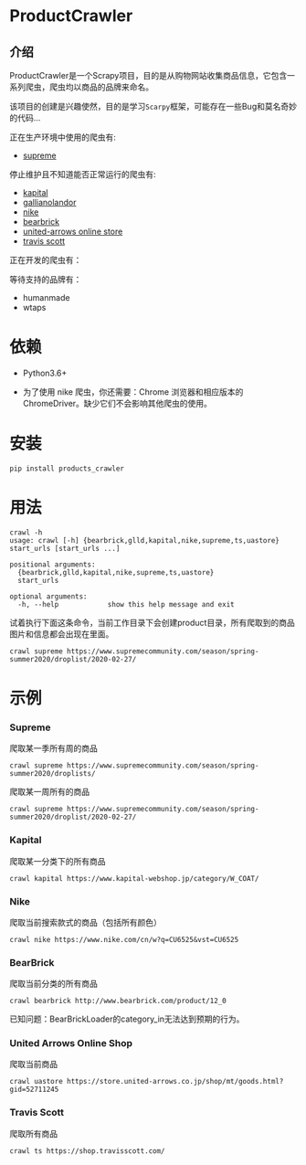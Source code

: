 # ProductCrawler
## 介绍
ProductCrawler是一个Scrapy项目，目的是从购物网站收集商品信息，它包含一系列爬虫，爬虫均以商品的品牌来命名。

该项目的创建是兴趣使然，目的是学习`Scarpy`框架，可能存在一些Bug和莫名奇妙的代码...

正在生产环境中使用的爬虫有:
+ [supreme](https://www.supremecommunity.com/)

停止维护且不知道能否正常运行的爬虫有:
+ [kapital](https://www.kapital-webshop.jp/)
+ [gallianolandor](https://gallianolandor.com/)
+ [nike](https://www.nike.com/cn/)
+ [bearbrick](http://www.bearbrick.com/product/)
+ [united-arrows online store](https://store.united-arrows.co.jp/)
+ [travis scott](https://shop.travisscott.com/)

正在开发的爬虫有：

等待支持的品牌有：
+ humanmade
+ wtaps

# 依赖
- Python3.6+

- 为了使用 nike 爬虫，你还需要：Chrome 浏览器和相应版本的 ChromeDriver。缺少它们不会影响其他爬虫的使用。

# 安装
```
pip install products_crawler
```

# 用法
```
crawl -h
usage: crawl [-h] {bearbrick,glld,kapital,nike,supreme,ts,uastore} start_urls [start_urls ...]

positional arguments:
  {bearbrick,glld,kapital,nike,supreme,ts,uastore}
  start_urls

optional arguments:
  -h, --help            show this help message and exit
```

试着执行下面这条命令，当前工作目录下会创建product目录，所有爬取到的商品图片和信息都会出现在里面。
```
crawl supreme https://www.supremecommunity.com/season/spring-summer2020/droplist/2020-02-27/
```

# 示例
### Supreme
爬取某一季所有周的商品  

    crawl supreme https://www.supremecommunity.com/season/spring-summer2020/droplists/

爬取某一周所有的商品  

    crawl supreme https://www.supremecommunity.com/season/spring-summer2020/droplist/2020-02-27/

### Kapital
爬取某一分类下的所有商品

    crawl kapital https://www.kapital-webshop.jp/category/W_COAT/

### Nike
爬取当前搜索款式的商品（包括所有颜色）

    crawl nike https://www.nike.com/cn/w?q=CU6525&vst=CU6525
    
### BearBrick
爬取当前分类的所有商品

    crawl bearbrick http://www.bearbrick.com/product/12_0
    
已知问题：BearBrickLoader的category_in无法达到预期的行为。

### United Arrows Online Shop
爬取当前商品

    crawl uastore https://store.united-arrows.co.jp/shop/mt/goods.html?gid=52711245
    
### Travis Scott
爬取所有商品

    crawl ts https://shop.travisscott.com/ 
